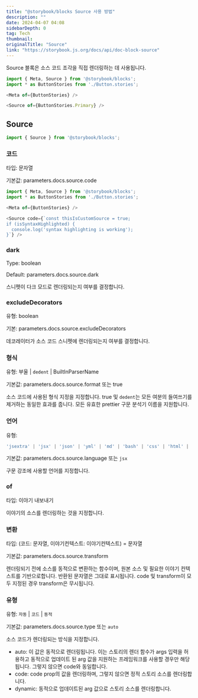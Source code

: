 ```yaml
---
title: "@storybook/blocks Source 사용 방법"
description: ""
date: 2024-04-07 04:08
sidebarDepth: 0
tag: Tech
thumbnail: 
originalTitle: "Source"
link: "https://storybook.js.org/docs/api/doc-block-source"
---
```



Source 블록은 소스 코드 조각을 직접 렌더링하는 데 사용됩니다.

```js
import { Meta, Source } from '@storybook/blocks';
import * as ButtonStories from './Button.stories';

<Meta of={ButtonStories} />

<Source of={ButtonStories.Primary} />
```

## Source



```js
import { Source } from '@storybook/blocks';
```

### 코드

타입: 문자열

기본값: parameters.docs.source.code



```js
import { Meta, Source } from '@storybook/blocks';
import * as ButtonStories from './Button.stories';

<Meta of={ButtonStories} />

<Source code={`const thisIsCustomSource = true;
if (isSyntaxHighlighted) {
  console.log('syntax highlighting is working');
}`} />
```

### dark

Type: boolean



Default: parameters.docs.source.dark

스니펫이 다크 모드로 렌더링되는지 여부를 결정합니다.

### excludeDecorators

유형: boolean



기본: parameters.docs.source.excludeDecorators

데코레이터가 소스 코드 스니펫에 렌더링되는지 여부를 결정합니다.

### 형식

유형: 부울 | `dedent` | BuiltInParserName



기본값: parameters.docs.source.format 또는 true

소스 코드에 사용된 형식 지정을 지정합니다. true 및 `dedent`는 모든 여분의 들여쓰기를 제거하는 동일한 효과를 줍니다. 모든 유효한 prettier 구문 분석기 이름을 지원합니다.

### 언어

유형:



```js
'jsextra' | 'jsx' | 'json' | 'yml' | 'md' | 'bash' | 'css' | 'html' | 'tsx' | 'typescript' | 'graphql'
```

기본값: parameters.docs.source.language 또는 `jsx`

구문 강조에 사용할 언어를 지정합니다.

### of



타입: 이야기 내보내기

이야기의 소스를 렌더링하는 것을 지정합니다.

### 변환

타입: (코드: 문자열, 이야기컨텍스트: 이야기컨텍스트) = 문자열



기본값: parameters.docs.source.transform

렌더링되기 전에 소스를 동적으로 변환하는 함수이며, 원본 소스 및 필요한 이야기 컨텍스트를 기반으로합니다. 반환된 문자열은 그대로 표시됩니다. code 및 transform이 모두 지정된 경우 transform은 무시됩니다.

### 유형

유형: `자동` | `코드` | `동적`



기본값: parameters.docs.source.type 또는 `auto`

소스 코드가 렌더링되는 방식을 지정합니다.

- auto: 이 값은 동적으로 렌더링됩니다. 이는 스토리의 렌더 함수가 args 입력을 허용하고 동적으로 업데이트 된 arg 값을 지원하는 프레임워크를 사용할 경우만 해당됩니다. 그렇지 않으면 code와 동일합니다.
- code: code prop의 값을 렌더링하며, 그렇지 않으면 정적 스토리 소스를 렌더링합니다.
- dynamic: 동적으로 업데이트된 arg 값으로 스토리 소스를 렌더링합니다.